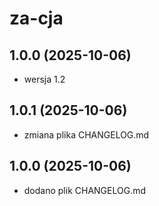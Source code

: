 # za-cja

## 1.0.0 (2025-10-06)
- wersja 1.2

## 1.0.1 (2025-10-06)
- zmiana plika CHANGELOG.md

## 1.0.0 (2025-10-06)
- dodano plik CHANGELOG.md
